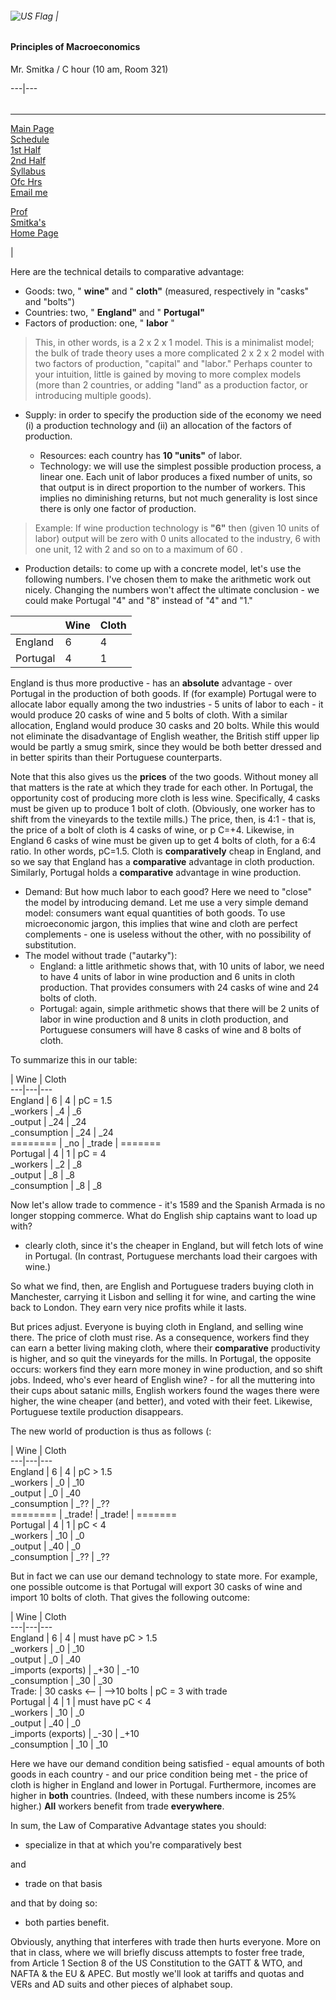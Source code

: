 ######  ![US Flag](http://www.wlu.edu/~msmitka/stars_and_stripes.gif) |

####  Principles of Macroeconomics  
Mr. Smitka / C hour (10 am, Room 321)  
  
  
---|---  
  
######

* * *

[Main Page](2000_main_page.htm)  
[Schedule](2000_schedule.htm)  
  [1st Half](2000_schedule.htm#top)  
  [2nd Half](2000_schedule.htm#mid)  
[Syllabus](2000_syllabus.htm)  
[Ofc Hrs](2000_syllabus.htm#contacts)  
[Email me](mailto:MSmitka@wlu.edu)  
  
[Prof  
Smitka's  
Home Page](http://www.wlu.edu/~msmitka/Smitka.html)

|

Here are the technical details to comparative advantage:

  * Goods: two, " **wine"** and " **cloth"** (measured, respectively in "casks" and "bolts")
  * Countries: two, " **England"** and " **Portugal"**
  * Factors of production: one, " **labor** "

> This, in other words, is a 2 x 2 x 1 model. This is a minimalist model; the
bulk of trade theory uses a more complicated 2 x 2 x 2 model with two factors
of production, "capital" and "labor." Perhaps counter to your intuition,
little is gained by moving to more complex models (more than 2 countries, or
adding "land" as a production factor, or introducing multiple goods).

  * Supply: in order to specify the production side of the economy we need (i) a production technology and (ii) an allocation of the factors of production.   

    * Resources: each country has **10 "units"** of labor.
    * Technology: we will use the simplest possible production process, a linear one. Each unit of labor produces a fixed number of units, so that output is in direct proportion to the number of workers. This implies no diminishing returns, but not much generality is lost since there is only one factor of production.

> Example: If wine production technology is **"6"** then (given 10 units of
labor) output will be zero with 0 units allocated to the industry, 6 with one
unit, 12 with 2 and so on to a maximum of 60 .

  * Production details: to come up with a concrete model, let's use the following numbers. I've chosen them to make the arithmetic work out nicely. Changing the numbers won't affect the ultimate conclusion - we could make Portugal "4" and "8" instead of "4" and "1."

|  | Wine | Cloth  
---|---|---  
England | 6 | 4  
Portugal | 4 | 1  
  
England is thus more productive - has an **absolute** advantage - over
Portugal in the production of both goods. If (for example) Portugal were to
allocate labor equally among the two industries - 5 units of labor to each -
it would produce 20 casks of wine and 5 bolts of cloth. With a similar
allocation, England would produce 30 casks and 20 bolts. While this would not
eliminate the disadvantage of English weather, the British stiff upper lip
would be partly a smug smirk, since they would be both better dressed and in
better spirits than their Portuguese counterparts.

Note that this also gives us the **prices** of the two goods. Without money
all that matters is the rate at which they trade for each other. In Portugal,
the opportunity cost of producing more cloth is less wine. Specifically, 4
casks must be given up to produce 1 bolt of cloth. (Obviously, one worker has
to shift from the vineyards to the textile mills.) The price, then, is 4:1 -
that is, the price of a bolt of cloth is 4 casks of wine, or p C=+4. Likewise,
in England 6 casks of wine must be given up to get 4 bolts of cloth, for a 6:4
ratio. In other words, pC=1.5. Cloth is **comparatively** cheap in England,
and so we say that England has a **comparative** advantage in cloth
production. Similarly, Portugal holds a **comparative** advantage in wine
production.

  * Demand: But how much labor to each good? Here we need to "close" the model by introducing demand. Let me use a very simple demand model: consumers want equal quantities of both goods. To use microeconomic jargon, this implies that wine and cloth are perfect complements - one is useless without the other, with no possibility of substitution.
  * The model without trade ("autarky"):
    * England: a little arithmetic shows that, with 10 units of labor, we need to have 4 units of labor in wine production and 6 units in cloth production. That provides consumers with 24 casks of wine and 24 bolts of cloth.
    * Portugal: again, simple arithmetic shows that there will be 2 units of labor in wine production and 8 units in cloth production, and Portuguese consumers will have 8 casks of wine and 8 bolts of cloth.

To summarize this in our table:

| Wine | Cloth  
---|---|---  
England | 6 | 4 | pC = 1.5  
_workers | _4 | _6  
_output | _24 | _24  
_consumption | _24 | _24  
======== | _no | _trade |  =======  
Portugal | 4 | 1 | pC = 4  
_workers | _2 | _8  
_output | _8 | _8  
_consumption | _8 | _8  
  
Now let's allow trade to commence - it's 1589 and the Spanish Armada is no
longer stopping commerce. What do English ship captains want to load up with?
- clearly cloth, since it's the cheaper in England, but will fetch lots of
wine in Portugal. (In contrast, Portuguese merchants load their cargoes with
wine.)

So what we find, then, are English and Portuguese traders buying cloth in
Manchester, carrying it Lisbon and selling it for wine, and carting the wine
back to London. They earn very nice profits while it lasts.

But prices adjust. Everyone is buying cloth in England, and selling wine
there. The price of cloth must rise. As a consequence, workers find they can
earn a better living making cloth, where their **comparative** productivity is
higher, and so quit the vineyards for the mills. In Portugal, the opposite
occurs: workers find they earn more money in wine production, and so shift
jobs. Indeed, who's ever heard of English wine? - for all the muttering into
their cups about satanic mills, English workers found the wages there were
higher, the wine cheaper (and better), and voted with their feet. Likewise,
Portuguese textile production disappears.

The new world of production is thus as follows (:

| Wine | Cloth  
---|---|---  
England | 6 | 4 | pC > 1.5  
_workers | _0 | _10  
_output | _0 | _40  
_consumption | _?? | _??  
======== | _trade! | _trade! |  =======  
Portugal | 4 | 1 | pC < 4  
_workers | _10 | _0  
_output | _40 | _0  
_consumption | _?? | _??  
  
But in fact we can use our demand technology to state more. For example, one
possible outcome is that Portugal will export 30 casks of wine and import 10
bolts of cloth. That gives the following outcome:

| Wine | Cloth  
---|---|---  
England | 6 | 4 | must have pC > 1.5  
_workers | _0 | _10  
_output | _0 | _40  
_imports (exports) | _+30   | _-10  
_consumption | _30   | _30  
  Trade: | 30 casks <\-- | \-->10 bolts | pC = 3 with trade  
Portugal | 4 | 1 | must have pC < 4  
_workers | _10 | _0  
_output | _40 | _0  
_imports (exports) | _-30 | _+10  
_consumption | _10 | _10  
  
Here we have our demand condition being satisfied - equal amounts of both
goods in each country - and our price condition being met - the price of cloth
is higher in England and lower in Portugal. Furthermore, incomes are higher in
**both** countries. (Indeed, with these numbers income is 25% higher.) **All**
workers benefit from trade **everywhere**.

In sum, the Law of Comparative Advantage states you should:

  * specialize in that at which you're comparatively best

and

  * trade on that basis

and that by doing so:

  * both parties benefit.

  
Obviously, anything that interferes with trade then hurts everyone. More on
that in class, where we will briefly discuss attempts to foster free trade,
from Article 1 Section 8 of the US Constitution to the GATT & WTO, and NAFTA &
the EU & APEC. But mostly we'll look at tariffs and quotas and VERs and AD
suits and other pieces of alphabet soup.

